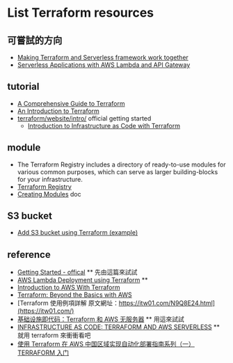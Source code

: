 # List Terraform resources

## 可嘗試的方向
  * [Making Terraform and Serverless framework work together](https://medium.com/dazn-tech/making-terraform-and-serverless-framework-work-together-3fd3d173f33f)
  * [Serverless Applications with AWS Lambda and API Gateway](https://learn.hashicorp.com/terraform/aws/lambda-api-gateway)

## tutorial
  * [A Comprehensive Guide to Terraform](https://blog.gruntwork.io/a-comprehensive-guide-to-terraform-b3d32832baca)
  * [An Introduction to Terraform](https://blog.gruntwork.io/an-introduction-to-terraform-f17df9c6d180)
  * [terraform/website/intro/](https://github.com/hashicorp/terraform/tree/master/website/intro) official getting started
    * [Introduction to Infrastructure as Code with Terraform](https://learn.hashicorp.com/terraform/getting-started/intro)

## module
  * The Terraform Registry includes a directory of ready-to-use modules for various common purposes, which can serve as larger building-blocks for your infrastructure.
  * [Terraform Registry](https://registry.terraform.io/)
  * [Creating Modules](https://www.terraform.io/docs/modules/index.html) doc

## S3 bucket
  * [Add S3 bucket using Terraform (example)](http://notes.webutvikling.org/add-s3-bucket-using-terraform/)

## reference
  * [Getting Started - offical](https://www.terraform.io/intro/getting-started/install.html) ** 先由這篇來試試  
  * [AWS Lambda Deployment using Terraform](https://medium.com/build-acl/aws-lambda-deployment-with-terraform-24d36cc86533) **
  * [Introduction to AWS With Terraform](https://hackernoon.com/introduction-to-aws-with-terraform-7a8daf261dc0)
  * [Terraform: Beyond the Basics with AWS](https://aws.amazon.com/tw/blogs/apn/terraform-beyond-the-basics-with-aws/)
  * [Terraform 使用例項詳解 原文網址：https://itw01.com/N9Q8E24.html](https://itw01.com/)
  * [基础设施即代码：Terraform 和 AWS 无服务器](https://www.infoq.cn/article/tcco8x36rYXlWyzwm-03) ** 用這來試試
  * [INFRASTRUCTURE AS CODE: TERRAFORM AND AWS SERVERLESS](https://ordina-jworks.github.io/cloud/2019/01/14/Infrastructure-as-code-with-terraform-and-aws-serverless.html) ** 就用 terraform 來衝衝看吧  
  * [使用 Terraform 在 AWS 中国区域实现自动化部署指南系列（一） TERRAFORM 入门](https://aws.amazon.com/cn/blogs/china/aws-china-region-guide-series-terraform1/)


